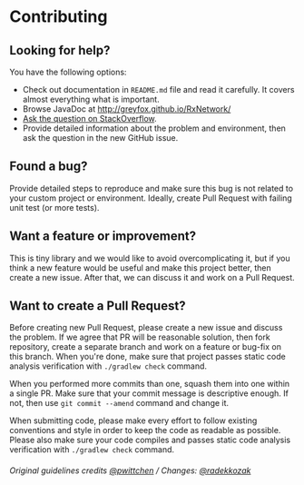 # Contributing

## Looking for help?

You have the following options:
- Check out documentation in `README.md` file and read it carefully. It covers almost everything 
what is important.
- Browse JavaDoc at http://greyfox.github.io/RxNetwork/
- [Ask the question on StackOverflow](http://stackoverflow.com/questions/ask?tags=rxnetwork2).
- Provide detailed information about the problem and environment, then ask the question in the 
new GitHub issue.

## Found a bug?

Provide detailed steps to reproduce and make sure this bug is not related to your custom project or 
environment. Ideally, create Pull Request with failing unit test (or more tests).

## Want a feature or improvement?

This is tiny library and we would like to avoid overcomplicating it, but if you think a new feature
would be useful and make this project better, then create a new issue. After that, we can discuss it 
and work on a Pull Request.

## Want to create a Pull Request?

Before creating new Pull Request, please create a new issue and discuss the problem.
If we agree that PR will be reasonable solution, then fork repository, create a separate branch
and work on a feature or bug-fix on this branch. When you're done, make sure that project passes
static code analysis verification with `./gradlew check` command. 

When you performed more commits than one, squash them into one within a single PR. Make sure that 
your commit message is descriptive enough. If not, then use `git commit --amend` command and change 
it.

When submitting code, please make every effort to follow existing conventions and style in order 
to keep the code as readable as possible. Please also make sure your code compiles and passes
static code analysis verification with `./gradlew check` command.

###### Original guidelines credits [@pwittchen](https://github.com/pwittchen) / Changes: [@radekkozak](https://github.com/radekkozak)
